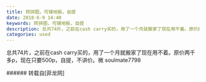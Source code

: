 ```yaml
---
title: 转拼图，可铺地板，自提
date: 2018-6-9 14:40
keywords: 转拼图，可铺地板，自提
description: 总共74片，之前在cash carry买的，用了一个月就搬家了现在用不着。原价两千多p，现在只要500p，自提，不讲价。微 soulmate7798
categories: used
---
```

<td class="t_f" id="postmessage_1404906">

总共74片，之前在cash carry买的，用了一个月就搬家了现在用不着。原价两千多p，现在只要500p，自提，不讲价。微 soulmate7798<br/>
<img alt="" border="0" class="zoom" data-cf-modified-69ccf9f1714f1c9d184617b4-="" file="http://www.flw.ph/data/appbyme/upload/image/201806/09/XhzefKGy73bS.jpg" id="aimg_yWiIY" lazyloadthumb="1" onclick="" onmouseover="" src="http://www.flw.ph/data/appbyme/upload/image/201806/09/XhzefKGy73bS.jpg"/><br/>
<img alt="" border="0" class="zoom" data-cf-modified-69ccf9f1714f1c9d184617b4-="" file="http://www.flw.ph/data/appbyme/upload/image/201806/09/K7Q3u4zD2xYr.jpg" id="aimg_PEq0k" lazyloadthumb="1" onclick="" onmouseover="" src="http://www.flw.ph/data/appbyme/upload/image/201806/09/K7Q3u4zD2xYr.jpg"/><br/>
</td>
###### 转载自[菲龙网]